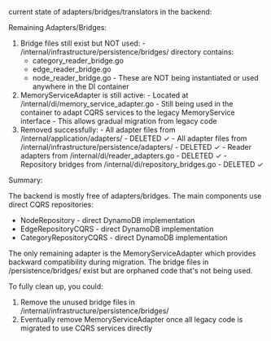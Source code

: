 current state of adapters/bridges/translators in the backend:

  Remaining Adapters/Bridges:

  1. Bridge files still exist but NOT used:
    - /internal/infrastructure/persistence/bridges/ directory contains:
        - category_reader_bridge.go
      - edge_reader_bridge.go
      - node_reader_bridge.go
    - These are NOT being instantiated or used anywhere in the DI container
  2. MemoryServiceAdapter is still active:
    - Located at /internal/di/memory_service_adapter.go
    - Still being used in the container to adapt CQRS services to the legacy MemoryService interface
    - This allows gradual migration from legacy code
  3. Removed successfully:
    - All adapter files from /internal/application/adapters/ - DELETED ✓
    - All adapter files from /internal/infrastructure/persistence/adapters/ - DELETED ✓
    - Reader adapters from /internal/di/reader_adapters.go - DELETED ✓
    - Repository bridges from /internal/di/repository_bridges.go - DELETED ✓

  Summary:

  The backend is mostly free of adapters/bridges. The main components use direct CQRS repositories:
  - NodeRepository - direct DynamoDB implementation
  - EdgeRepositoryCQRS - direct DynamoDB implementation
  - CategoryRepositoryCQRS - direct DynamoDB implementation

  The only remaining adapter is the MemoryServiceAdapter which provides backward compatibility during migration. The bridge files in /persistence/bridges/ exist but are orphaned code that's
  not being used.

  To fully clean up, you could:
  1. Remove the unused bridge files in /internal/infrastructure/persistence/bridges/
  2. Eventually remove MemoryServiceAdapter once all legacy code is migrated to use CQRS services directly